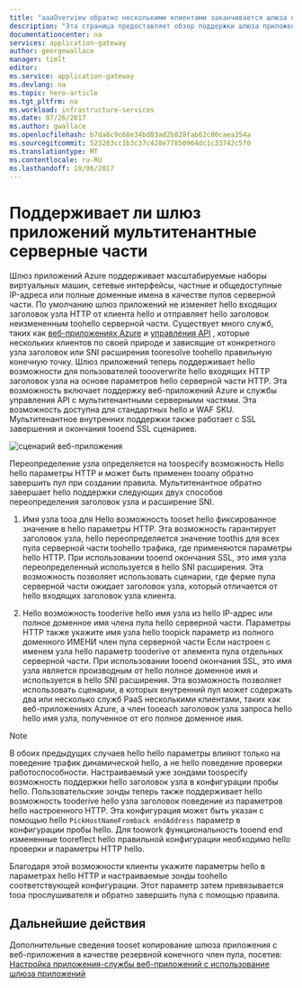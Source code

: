 ```yaml
---
title: "aaaOverview обратно несколькими клиентами заканчивается шлюза приложения Azure | Документы Microsoft"
description: "Эта страница предоставляет обзор поддержки шлюза приложения hello для заканчивается обратной несколькими клиентами."
documentationcenter: na
services: application-gateway
author: georgewallace
manager: timlt
editor: 
ms.service: application-gateway
ms.devlang: na
ms.topic: hero-article
ms.tgt_pltfrm: na
ms.workload: infrastructure-services
ms.date: 07/26/2017
ms.author: gwallace
ms.openlocfilehash: b7da8c9c68e34bd83ad2b828fab62c00caea354a
ms.sourcegitcommit: 523283cc1b3c37c428e77850964dc1c33742c5f0
ms.translationtype: MT
ms.contentlocale: ru-RU
ms.lasthandoff: 10/06/2017
---
```

# <a name="application-gateway-support-for-multi-tenant-back-ends"></a>Поддерживает ли шлюз приложений мультитенантные серверные части

Шлюз приложений Azure поддерживает масштабируемые наборы виртуальных машин, сетевые интерфейсы, частные и общедоступные IP-адреса или полные доменные имена в качестве пулов серверной части. По умолчанию шлюз приложений не изменяет hello входящих заголовок узла HTTP от клиента hello и отправляет hello заголовок неизмененным toohello серверной части. Существует много служб, таких как [веб-приложениях Azure](../app-service-web/app-service-web-overview.md) и [управления API](../api-management/api-management-key-concepts.md) , которые нескольких клиентов по своей природе и зависящие от конкретного узла заголовок или SNI расширения tooresolve toohello правильную конечную точку. Шлюз приложений теперь поддерживает hello возможности для пользователей toooverwrite hello входящих HTTP заголовок узла на основе параметров hello серверной части HTTP. Эта возможность включает поддержку веб-приложений Azure и службы управления API с мультитенантными серверными частями. Эта возможность доступна для стандартных hello и WAF SKU. Мультитенантное внутренних поддержки также работает с SSL завершения и окончания tooend SSL сценариев.

![сценарий веб-приложения](./media/application-gateway-web-app-overview/scenario.png)

Переопределение узла определяется на toospecify возможность Hello hello параметры HTTP и может быть применен tooany обратно завершить пул при создании правила. Мультитенантное обратно завершает hello поддержки следующих двух способов переопределения заголовок узла и расширение SNI.

1. Имя узла tooa для Hello возможность tooset hello фиксированное значение в hello параметры HTTP. Эта возможность гарантирует заголовок узла, hello переопределяется значение toothis для всех пула серверной части toohello трафика, где применяются параметры hello HTTP. При использовании tooend окончания SSL, это имя узла переопределенный используется в hello SNI расширения. Эта возможность позволяет использовать сценарии, где ферме пула серверной части ожидает заголовок узла, который отличается от hello входящих заголовок узла клиента.

2. Hello возможность tooderive hello имя узла из hello IP-адрес или полное доменное имя члена пула hello серверной части. Параметры HTTP также укажите имя узла hello toopick параметр из полного доменного ИМЕНИ член пула серверной части Если настроен с именем узла hello параметр tooderive от элемента пула отдельных серверной части. При использовании tooend окончания SSL, это имя узла является производным от hello полное доменное имя и используется в hello SNI расширения. Эта возможность позволяет использовать сценарии, в которых внутренний пул может содержать два или несколько служб PaaS несколькими клиентами, таких как веб-приложениях Azure, а член tooeach заголовок узла запроса hello hello имя узла, полученное от его полное доменное имя.

> [!NOTE]
> В обоих предыдущих случаев hello hello параметры влияют только на поведение трафик динамической hello, а не hello поведение проверки работоспособности. Настраиваемый уже зондами toospecify возможность поддержки hello заголовок узла в конфигурации пробы hello. Пользовательские зонды теперь также поддерживает hello возможность tooderive hello узла заголовок поведение из параметров hello настроенного HTTP. Эта конфигурация может быть указан с помощью hello `PickHostNameFromback endAddress` параметр в конфигурации пробы hello. Для toowork функциональность tooend end измененные tooreflect hello правильной конфигурации необходимо hello проверки и параметры HTTP hello.

Благодаря этой возможности клиенты укажите параметры hello в параметрах hello HTTP и настраиваемые зонды toohello соответствующей конфигурации. Этот параметр затем привязывается tooa прослушивателя и обратно завершить пула с помощью правила.

## <a name="next-steps"></a>Дальнейшие действия

Дополнительные сведения tooset копирование шлюза приложения с веб-приложения в качестве резервной конечного член пула, посетив: [Настройка приложения-службы веб-приложений с использование шлюза приложений](application-gateway-web-app-powershell.md)
